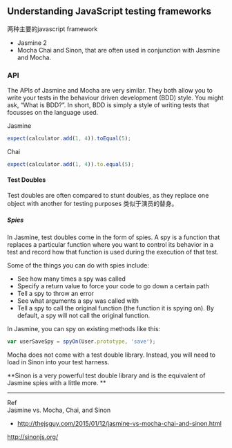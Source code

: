 ## Understanding JavaScript testing frameworks


两种主要的javascript framework
- Jasmine 2
- Mocha
Chai and Sinon, that are often used in conjunction with Jasmine and Mocha.

### API
The APIs of Jasmine and Mocha are very similar. They both allow you to write your tests in the behaviour driven development (BDD) style. You might ask, “What is BDD?”. In short, BDD is simply a style of writing tests that focusses on the language used.

Jasmine
``` javascript
expect(calculator.add(1, 4)).toEqual(5);
```

Chai
``` javascript
expect(calculator.add(1, 4)).to.equal(5);
```

#### Test Doubles
Test doubles are often compared to stunt doubles, as they replace one object with another for testing purposes
类似于演员的替身。

##### Spies

 In Jasmine, test doubles come in the form of spies. A spy is a function that replaces a particular function where you want to control its behavior in a test and record how that function is used during the execution of that test.

Some of the things you can do with spies include:
- See how many times a spy was called
- Specify a return value to force your code to go down a certain path
- Tell a spy to throw an error
- See what arguments a spy was called with
- Tell a spy to call the original function (the function it is spying on). By default, a spy will not call the original function.

In Jasmine, you can spy on existing methods like this:
``` javascript
var userSaveSpy = spyOn(User.prototype, 'save');
```
Mocha does not come with a test double library. Instead, you will need to load in Sinon into your test harness. 

**Sinon is a very powerful test double library and is the equivalent of Jasmine spies with a little more. **



---
Ref  
Jasmine vs. Mocha, Chai, and Sinon
- http://thejsguy.com/2015/01/12/jasmine-vs-mocha-chai-and-sinon.html

http://sinonjs.org/


